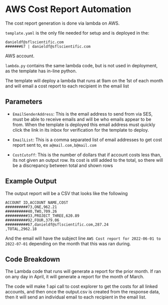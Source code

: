 # AWS Cost Report Automation

The cost report generation is done via lambda on AWS.

`template.yaml` is the only file needed for setup and is deployed in the:

```
danieldf@sflscientific.com
#######67 | danieldf@sflscientific.com
```

AWS account.

`lambda.py` contains the same lambda code, but is not used in deployment, as the template has in-line python.

The template will deploy a lambda that runs at 9am on the 1st of each month and will email a cost report to each recipient in the email list

## Parameters

- `EmailSenderAddress`: This is the email address to send from via SES, must be able to receive emails and will be who emails appear to be from. When the template is deployed this email address must quickly click the link in its inbox for verification for the template to deploy.

- `EmailList`: This is a comma separated list of email addresses to get cost report sent to, ex `a@mail.com,b@mail.com`

- `CostCutoff`: This is the number of dollars that if account costs less than, its not given an output row. Its cost is still added to the total, so there will be a discrepancy between total and shown rows

## Example Output

The output report will be a CSV that looks like the following

```csv
ACCOUNT ID,ACCOUNT NAME,COST
##########73,ONE,962.21
##########40,TWO,709.26
##########33,PROJECT_THREE,620.89
##########92,FOUR,379.06
##########67,danieldf@sflscientific.com,287.24
,TOTAL,2962.18
```

And the email will have the subject line `AWS Cost report for 2022-06-01 to 2022-07-01` depending on the month that this was ran during.

## Code Breakdown

The Lambda code that runs will generate a report for the prior month. If ran on any day in April, it will generate a report for the month of March.

The code will make 1 api call to cost explorer to get the costs for all linked accounts, and then once the output.csv is created from the response data, then it will send an individual email to each recipient in the email list.
